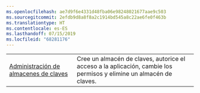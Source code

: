 ```yaml
---
ms.openlocfilehash: ae7d9f6e4331d48fba06e98248021677aae9c503
ms.sourcegitcommit: 2efdb9d8a8f8a2c1914bd545a8c22ae6fe0f463b
ms.translationtype: HT
ms.contentlocale: es-ES
ms.lasthandoff: 07/15/2019
ms.locfileid: "68281176"
---
```

|  |  |
|---------|---------|
| [Administración de almacenes de claves][1] | Cree un almacén de claves, autorice el acceso a la aplicación, cambie los permisos y elimine un almacén de claves. |

[1]: https://azure.microsoft.com/resources/samples/key-vault-java-manage-key-vaults/
